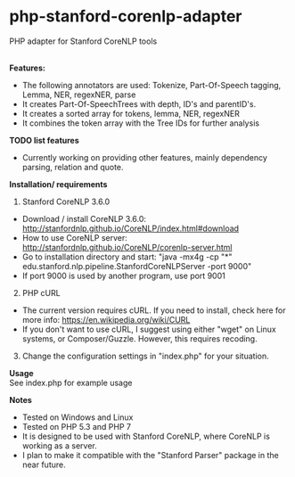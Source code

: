 # php-stanford-corenlp-adapter
PHP adapter for Stanford CoreNLP tools<br /><br />

<b>Features:</b><br />
- The following annotators are used: Tokenize, Part-Of-Speech tagging, Lemma, NER, regexNER, parse 
- It creates Part-Of-SpeechTrees with depth, ID's and parentID's.<br />
- It creates a sorted array for tokens, lemma, NER, regexNER
- It combines the token array with the Tree IDs for further analysis

<b>TODO list features</b>
- Currently working on providing other features, mainly dependency parsing, relation and quote.

<b>Installation/ requirements</b><br />
1) Stanford CoreNLP 3.6.0<br />
- Download / install CoreNLP 3.6.0: http://stanfordnlp.github.io/CoreNLP/index.html#download<br />
- How to use CoreNLP server: http://stanfordnlp.github.io/CoreNLP/corenlp-server.html <br />
- Go to installation directory and start: "java -mx4g -cp "*" edu.stanford.nlp.pipeline.StanfordCoreNLPServer -port 9000" <br />
- If port 9000 is used by another program, use port 9001 <br />

2) PHP cURL<br /> 
- The current version requires cURL. If you need to install, check here for more info: https://en.wikipedia.org/wiki/CURL<br />
- If you don't want to use cURL, I suggest using either "wget" on Linux systems, or Composer/Guzzle. However, this requires recoding. <br />

3) Change the configuration settings in "index.php" for your situation. <br />

<b>Usage</b><br />
See index.php for example usage

<b>Notes</b><br />
- Tested on Windows and Linux<br />
- Tested on PHP 5.3 and PHP 7<br />
- It is designed to be used with Stanford CoreNLP, where CoreNLP is working as a server.<br />
- I plan to make it compatible with the "Stanford Parser" package in the near future.


